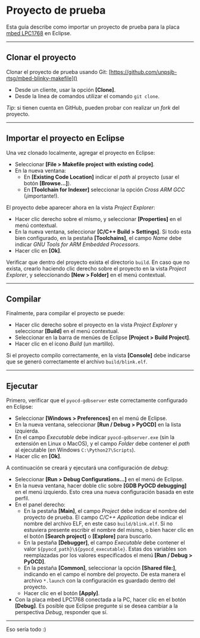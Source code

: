 # Proyecto de prueba
Esta guía describe como importar un proyecto de prueba para la placa [mbed LPC1768](https://developer.mbed.org/platforms/mbed-LPC1768/) en Eclipse.

---

## Clonar el proyecto
Clonar el proyecto de prueba usando Git: [https://github.com/unpsjb-rtsg/mbed-blinky-makefile]()
* Desde un cliente, usar la opción **[Clone]**.
* Desde la linea de comandos utilizar el comando `git clone`.

*Tip*: si tienen cuenta en GitHub, pueden probar con realizar un *fork* del proyecto.

---

## Importar el proyecto en Eclipse
Una vez clonado localmente, agregar el proyecto en Eclipse:
* Seleccionar **[File > Makefile project with existing code]**. 
* En la nueva ventana:
    * En **[Existing Code Location]** indicar el *path* al proyecto (usar el botón **[Browse...]**).
    * En **[Toolchain for Indexer]** seleccionar la opción *Cross ARM GCC* (¡importante!).

El proyecto debe aparecer ahora en la vista *Project Explorer*: 
* Hacer clic derecho sobre el mismo, y seleccionar **[Properties]** en el menú contextual.
* En la nueva ventana, seleccionar **[C/C++ Build > Settings]**. Si todo esta bien configurado, en la pestaña **[Toolchains]**, el campo *Name* debe indicar *GNU Tools for ARM Embedded Processors*.
* Hacer clic en **[Ok]**.

Verificar que dentro del proyecto exista el directorio `build`. En caso que no exista, crearlo haciendo clic derecho sobre el proyecto en la vista *Project Explorer*, y seleccionando **[New > Folder]** en el menú contextual.

---

## Compilar
Finalmente, para compilar el proyecto se puede:
* Hacer clic derecho sobre el proyecto en la vista *Project Explorer* y seleccionar **[Build]** en el menú contextual.
* Seleccionar en la barra de menúes de Eclipse **[Project > Build Project]**.
* Hacer clic en el ícono *Build* (un martillo).

Si el proyecto compilo correctamente, en la vista **[Console]** debe indicarse que se generó correctamente el archivo `build/blink.elf`.

---

## Ejecutar
Primero, verificar que el `pyocd-gdbserver` este correctamente configurado en Eclipse:
* Seleccionar **[Windows > Preferences]** en el menú de Eclipse.
* En la nueva ventana, seleccionar **[Run / Debug > PyOCD]** en la lista izquierda.
* En el campo *Executable* debe indicar `pyocd-gdbserver.exe` (sin la extensión en Linux o MacOS), y el campo *Folder* debe contener el *path* al ejecutable (en Windows `C:\Python27\Scripts`).
* Hacer clic en **[Ok]**.

A continuación se creará y ejecutará una configuración de *debug*:
* Seleccionar **[Run > Debug Configurations...]** en el menú de Eclipse.
* En la nueva ventana, hacer doble clic sobre **[GDB PyOCD debugging]** en el menú izquierdo. Esto crea una nueva configuración basada en este perfil.
* En el panel derecho:
    * En la pestaña **[Main]**, el campo *Project* debe indicar el nombre del proyecto de prueba. El campo *C/C++ Application* debe indicar el nombre del archivo ELF, en este caso `build/blink.elf`. Si no estuviera presente escribir el nombre del mismo, o bien hacer clic en el botón **[Search project]** o **[Explore]** para buscarlo.
    * En la pestaña **[Debugger]**, el campo *Executable* debe contener el valor `${pyocd_path}\${pyocd_executable}`. Estas dos variables son reemplazadas por los valores especificados el menú **[Run / Debug > PyOCD]**.
    * En la pestaña **[Common]**, seleccionar la opción **[Shared file:]**, indicando en el campo el nombre del proyecto. De esta manera el archivo `*.launch` con la configuración es guardado dentro del proyecto.
    * Hacer clic en el botón **[Apply]**.
* Con la placa mbed LPC1768 conectada a la PC, hacer clic en el botón **[Debug]**. Es posible que Eclipse pregunte si se desea cambiar a la perspectiva *Debug*, responder que sí.

---

Eso sería todo :)